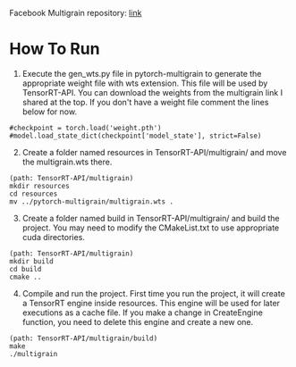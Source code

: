 Facebook Multigrain repository: [link](https://github.com/facebookresearch/multigrain)

# How To Run

1.  Execute the gen_wts.py file in pytorch-multigrain to generate the appropriate weight file with wts extension. This file will be used by TensorRT-API. You can download the weights from the multigrain link I shared at the top. If you don't have a weight file comment the lines below for now.

~~~
#checkpoint = torch.load('weight.pth')
#model.load_state_dict(checkpoint['model_state'], strict=False)
~~~

2. Create a folder named resources in TensorRT-API/multigrain/ and move the multigrain.wts there.

~~~
(path: TensorRT-API/multigrain)
mkdir resources
cd resources
mv ../pytorch-multigrain/multigrain.wts .
~~~

3. Create a folder named build in TensorRT-API/multigrain/ and build the project. You may need to modify the CMakeList.txt to use appropriate cuda directories.

~~~
(path: TensorRT-API/multigrain)
mkdir build
cd build
cmake ..
~~~

4. Compile and run the project. First time you run the project, it will create a TensorRT engine inside resources. This engine will be used for later executions as a cache file. If you make a change in CreateEngine function, you need to delete this engine and create a new one.

~~~
(path: TensorRT-API/multigrain/build)
make
./multigrain
~~~
